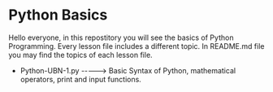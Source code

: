# Python Basics 

  Hello everyone, in this repostitory you will see the basics of Python Programming. 
  Every lesson file includes a different topic. 
  In README.md file you may find the topics of each lesson file. 
  
  - Python-UBN-1.py -----> Basic Syntax of Python, mathematical operators, print and input functions. 

